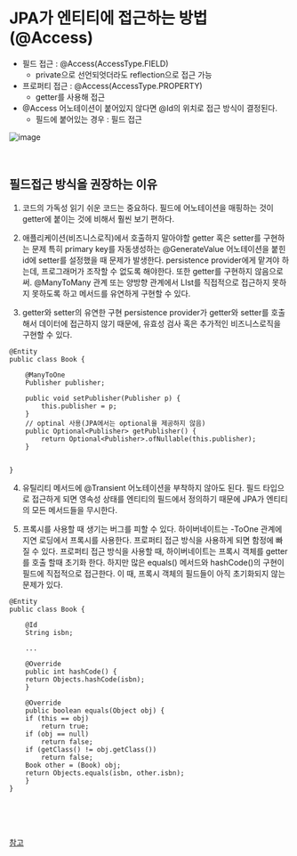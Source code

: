 # JPA가 엔티티에 접근하는 방법(@Access)

- 필드 접근 : @Access(AccessType.FIELD)
  - private으로 선언되엇더라도 reflection으로 접근 가능
- 프로퍼티 접근 : @Access(AccessType.PROPERTY)
  - getter를 사용해 접근
- @Access 어노테이션이 붙어있지 않다면 @Id의 위치로 접근 방식이 결정된다.
  - 필드에 붙어있는 경우 : 필드 접근

![image](https://user-images.githubusercontent.com/74396651/225780332-00dc8a6f-33eb-4e0b-996c-d88966edab71.png)


<br>

## 필드접근 방식을 권장하는 이유

1. 코드의 가독성
읽기 쉬운 코드는 중요하다.
필드에 어노테이션을 매핑하는 것이 getter에 붙이는 것에 비해서 훨씬 보기 편하다.

2. 애플리케이션(비즈니스로직)에서 호출하지 말아야할 getter 혹은 setter를 구현하는 문제
특히 primary key를 자동생성하는 @GenerateValue 어노테이션을 붙힌 id에 setter를 설정했을 때 문제가 발생한다.
persistence provider에게 맡겨야 하는데, 프로그래머가 조작할 수 없도록 해야한다.
또한 getter를 구현하지 않음으로써. @ManyToMany 관계 또는 양방향 관계에서 LIst를 직접적으로 접근하지 못하지 못하도록 하고 메서드를 유연하게 구현할 수 있다.

3. getter와 setter의 유연한 구현
persistence provider가 getter와 setter를 호출해서 데이터에 접근하지 않기
때문에, 유효성 검사 혹은 추가적인 비즈니스로직을 구현할 수 있다.
```
@Entity
public class Book {
 
    @ManyToOne
    Publisher publisher;
  
    public void setPublisher(Publisher p) {
        this.publisher = p;
    }
  	// optinal 사용(JPA에서는 optional을 제공하지 않음)
    public Optional<Publisher> getPublisher() {
        return Optional<Publisher>.ofNullable(this.publisher);
    }
  
    
}
```

4. 유틸리티 메서드에 @Transient 어노테이션을 부착하지 않아도 된다.
필드 타입으로 접근하게 되면 영속성 상태를 엔티티의 필드에서 정의하기 때문에 JPA가 엔티티의 모든 메서드들을 무시한다.

5. 프록시를 사용할 때 생기는 버그를 피할 수 있다.
하이버네이트는 -ToOne 관계에 지연 로딩에서 프록시를 사용한다.
프로퍼티 접근 방식을 사용하게 되면 함정에 빠질 수 있다.
프로퍼티 접근 방식을 사용할 때, 하이버네이트는 프록시 객체를 getter를 호출 할때 초기화 한다.
하지만 많은 equals() 메서드와 hashCode()의 구현이 필드에 직접적으로 접근한다.
이 때, 프록시 객체의 필드들이 아직 초기화되지 않는 문제가 있다.

```
@Entity
public class Book {
 
    @Id
    String isbn;
 
    ...
  
    @Override
    public int hashCode() {
    return Objects.hashCode(isbn);
    }
 
    @Override
    public boolean equals(Object obj) {
    if (this == obj)
        return true;
    if (obj == null)
        return false;
    if (getClass() != obj.getClass())
        return false;
    Book other = (Book) obj;
    return Objects.equals(isbn, other.isbn);
    }
}

```


<br>
<br>
<br>

[참고](https://velog.io/@cmsskkk/JPA-Access)
